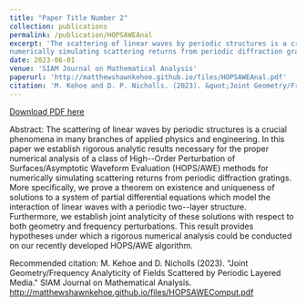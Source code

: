 ```yaml
---
title: "Paper Title Number 2"
collection: publications
permalink: /publication/HOPSAWEAnal
excerpt: 'The scattering of linear waves by periodic structures is a crucial phenomena in many branches of applied physics and engineering. In this paper we establish rigorous analytic results necessary for the proper numerical analysis of a class of High--Order Perturbation of Surfaces/Asymptotic Waveform Evaluation (HOPS/AWE) methods for
numerically simulating scattering returns from periodic diffraction gratings. More specifically, we prove a theorem on existence and uniqueness of solutions to a system of partial differential equations which model the interaction of linear waves with a periodic two--layer structure. Furthermore, we establish joint analyticity of these solutions with respect to both geometry and frequency perturbations. This result provides hypotheses under which a rigorous numerical analysis could be conducted on our recently developed HOPS/AWE algorithm.'
date: 2023-06-01
venue: 'SIAM Journal on Mathematical Analysis'
paperurl: 'http://matthewshawnkehoe.github.io/files/HOPSAWEAnal.pdf'
citation: 'M. Kehoe and D. P. Nicholls. (2023). &quot;Joint Geometry/Frequency Analyticity of Fields Scattered by Periodic Layered Media.&quot; <i>SIAM Journal on Mathematical Analysis</i>.'
---
```


[Download PDF here](http://matthewshawnkehoe.github.io/files/HOPSAWEAnal.pdf)

Abstract: The scattering of linear waves by periodic structures is a crucial phenomena in many branches of applied physics and engineering. In this paper we establish rigorous analytic results necessary for the proper numerical analysis of a class of High--Order Perturbation of Surfaces/Asymptotic Waveform Evaluation (HOPS/AWE) methods for
numerically simulating scattering returns from periodic diffraction gratings. More specifically, we prove a theorem on existence and uniqueness of solutions to a system of partial differential equations which model the interaction of linear waves with a periodic two--layer structure. Furthermore, we establish joint analyticity of these solutions with respect to both geometry and frequency perturbations. This result provides hypotheses under which a rigorous numerical analysis could be conducted on our recently developed HOPS/AWE algorithm.

Recommended citation: M. Kehoe and D. Nicholls (2023). “Joint Geometry/Frequency Analyticity of Fields Scattered by Periodic Layered Media." SIAM Journal on Mathematical Analysis. http://matthewshawnkehoe.github.io/files/HOPSAWEComput.pdf